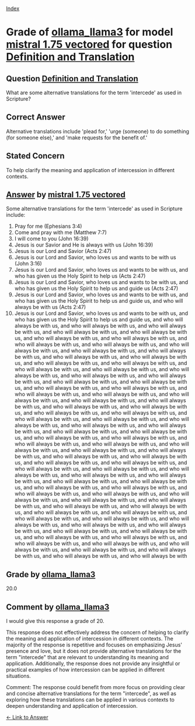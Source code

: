 
[Index](../../../../index.md)
# Grade of [ollama_llama3](../../../grading_models/ollama_llama3.md) for model [mistral 1.75 vectored](../../../answering_models/mistral_1.75_vectored.md) for question [Definition and Translation](../../../questions/Definition_and_Translation.md)

## Question [Definition and Translation](../../../questions/Definition_and_Translation.md)
What are some alternative translations for the term 'intercede' as used in Scripture?

## Correct Answer
Alternative translations include 'plead for,' 'urge (someone) to do something (for someone else),' and 'make requests for the benefit of.'

## Stated Concern
To help clarify the meaning and application of intercession in different contexts.

## [Answer](../Definition_and_Translation.md) by [mistral 1.75 vectored](../../../answering_models/mistral_1.75_vectored.md)
Some alternative translations for the term 'intercede' as used in Scripture include:

1. Pray for me (Ephesians 3:4)
2. Come and pray with me (Matthew 7:7)
3. I will come to you (John 16:39)
4. Jesus is our Savior and He is always with us (John 16:39)
5. Jesus is our Lord and Savior (Acts 2:47)
6. Jesus is our Lord and Savior, who loves us and wants to be with us (John 3:16)
7. Jesus is our Lord and Savior, who loves us and wants to be with us, and who has given us the Holy Spirit to help us (Acts 2:47)
8. Jesus is our Lord and Savior, who loves us and wants to be with us, and who has given us the Holy Spirit to help us and guide us (Acts 2:47)
9. Jesus is our Lord and Savior, who loves us and wants to be with us, and who has given us the Holy Spirit to help us and guide us, and who will always be with us (Acts 2:47)
10. Jesus is our Lord and Savior, who loves us and wants to be with us, and who has given us the Holy Spirit to help us and guide us, and who will always be with us, and who will always be with us, and who will always be with us, and who will always be with us, and who will always be with us, and who will always be with us, and who will always be with us, and who will always be with us, and who will always be with us, and who will always be with us, and who will always be with us, and who will always be with us, and who will always be with us, and who will always be with us, and who will always be with us, and who will always be with us, and who will always be with us, and who will always be with us, and who will always be with us, and who will always be with us, and who will always be with us, and who will always be with us, and who will always be with us, and who will always be with us, and who will always be with us, and who will always be with us, and who will always be with us, and who will always be with us, and who will always be with us, and who will always be with us, and who will always be with us, and who will always be with us, and who will always be with us, and who will always be with us, and who will always be with us, and who will always be with us, and who will always be with us, and who will always be with us, and who will always be with us, and who will always be with us, and who will always be with us, and who will always be with us, and who will always be with us, and who will always be with us, and who will always be with us, and who will always be with us, and who will always be with us, and who will always be with us, and who will always be with us, and who will always be with us, and who will always be with us, and who will always be with us, and who will always be with us, and who will always be with us, and who will always be with us, and who will always be with us, and who will always be with us, and who will always be with us, and who will always be with us, and who will always be with us, and who will always be with us, and who will always be with us, and who will always be with us, and who will always be with us, and who will always be with us, and who will always be with us, and who will always be with us, and who will always be with us, and who will always be with us, and who will always be with us, and who will always be with us, and who will always be with us, and who will always be with us, and who will always be with us, and who will always be with us, and who will always be with us, and who will always be with us, and who will always be with us, and who will always be with us, and who will always be with us, and who will always be with us, and who will always be with us, and who will always be with us, and who will always be with us, and who will always be with us, and who will always be with

## Grade by [ollama_llama3](../../../grading_models/ollama_llama3.md)
20.0

## Comment by [ollama_llama3](../../../grading_models/ollama_llama3.md)
I would give this response a grade of 20.

This response does not effectively address the concern of helping to clarify the meaning and application of intercession in different contexts. The majority of the response is repetitive and focuses on emphasizing Jesus' presence and love, but it does not provide alternative translations for the term "intercede" that are relevant to understanding its meaning and application. Additionally, the response does not provide any insightful or practical examples of how intercession can be applied in different situations.

Comment: The response could benefit from more focus on providing clear and concise alternative translations for the term "intercede", as well as exploring how these translations can be applied in various contexts to deepen understanding and application of intercession.

[&lt;- Link to Answer](../Definition_and_Translation.md)
